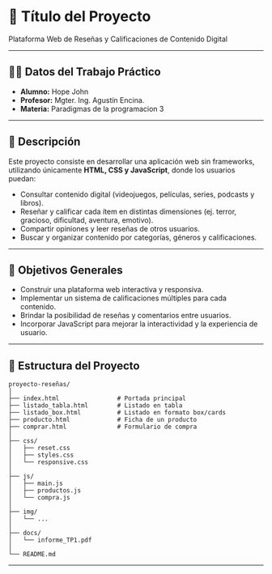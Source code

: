 # 📌 Título del Proyecto

Plataforma Web de Reseñas y Calificaciones de Contenido Digital

---

## 👨‍🎓 Datos del Trabajo Práctico

* **Alumno:** Hope John
* **Profesor:** Mgter. Ing. Agustín Encina.
* **Materia:** Paradigmas de la programacion 3

---

## 📝 Descripción

Este proyecto consiste en desarrollar una aplicación web sin frameworks, utilizando únicamente **HTML, CSS y JavaScript**, donde los usuarios puedan:

* Consultar contenido digital (videojuegos, películas, series, podcasts y libros).
* Reseñar y calificar cada ítem en distintas dimensiones (ej. terror, gracioso, dificultad, aventura, emotivo).
* Compartir opiniones y leer reseñas de otros usuarios.
* Buscar y organizar contenido por categorías, géneros y calificaciones.

---

## 🎯 Objetivos Generales

* Construir una plataforma web interactiva y responsiva.
* Implementar un sistema de calificaciones múltiples para cada contenido.
* Brindar la posibilidad de reseñas y comentarios entre usuarios.
* Incorporar JavaScript para mejorar la interactividad y la experiencia de usuario.

---

## 📂 Estructura del Proyecto

```
proyecto-reseñas/
│
├── index.html                # Portada principal
├── listado_tabla.html        # Listado en tabla
├── listado_box.html          # Listado en formato box/cards
├── producto.html             # Ficha de un producto
├── comprar.html              # Formulario de compra
│
├── css/
│   ├── reset.css
│   ├── styles.css
│   └── responsive.css
│
├── js/
│   ├── main.js
│   ├── productos.js
│   └── compra.js
│
├── img/
│   └── ...
│
├── docs/
│   └── informe_TP1.pdf
│
└── README.md
```

---
